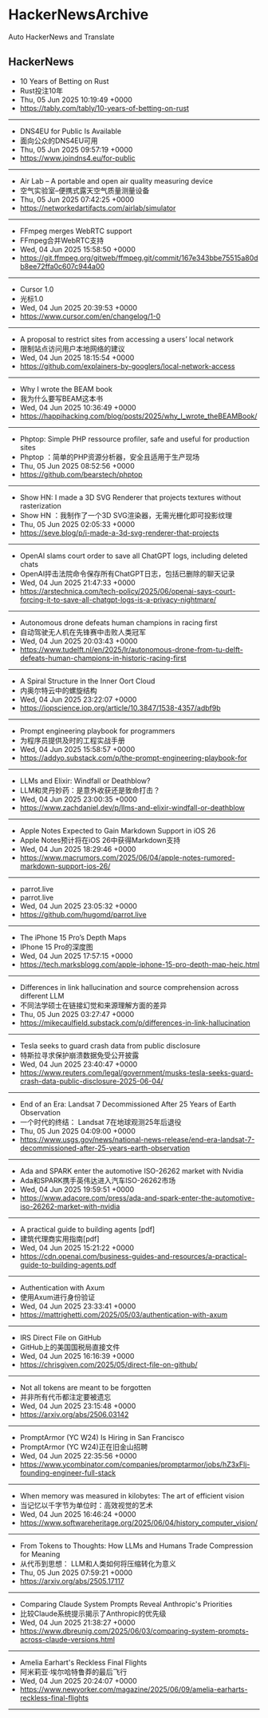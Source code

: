 # HackerNewsArchive
Auto HackerNews and Translate

## HackerNews
* 10 Years of Betting on Rust
* Rust投注10年
* Thu, 05 Jun 2025 10:19:49 +0000
* https://tably.com/tably/10-years-of-betting-on-rust
----
* DNS4EU for Public Is Available
* 面向公众的DNS4EU可用
* Thu, 05 Jun 2025 09:57:19 +0000
* https://www.joindns4.eu/for-public
----
* Air Lab – A portable and open air quality measuring device
* 空气实验室–便携式露天空气质量测量设备
* Thu, 05 Jun 2025 07:42:25 +0000
* https://networkedartifacts.com/airlab/simulator
----
* FFmpeg merges WebRTC support
* FFmpeg合并WebRTC支持
* Wed, 04 Jun 2025 15:58:50 +0000
* https://git.ffmpeg.org/gitweb/ffmpeg.git/commit/167e343bbe75515a80db8ee72ffa0c607c944a00
----
* Cursor 1.0
* 光标1.0
* Wed, 04 Jun 2025 20:39:53 +0000
* https://www.cursor.com/en/changelog/1-0
----
* A proposal to restrict sites from accessing a users’ local network
* 限制站点访问用户本地网络的建议
* Wed, 04 Jun 2025 18:15:54 +0000
* https://github.com/explainers-by-googlers/local-network-access
----
* Why I wrote the BEAM book
* 我为什么要写BEAM这本书
* Wed, 04 Jun 2025 10:36:49 +0000
* https://happihacking.com/blog/posts/2025/why_I_wrote_theBEAMBook/
----
* Phptop: Simple PHP ressource profiler, safe and useful for production sites
* Phptop ：简单的PHP资源分析器，安全且适用于生产现场
* Thu, 05 Jun 2025 08:52:56 +0000
* https://github.com/bearstech/phptop
----
* Show HN: I made a 3D SVG Renderer that projects textures without rasterization
* Show HN ：我制作了一个3D SVG渲染器，无需光栅化即可投影纹理
* Thu, 05 Jun 2025 02:05:33 +0000
* https://seve.blog/p/i-made-a-3d-svg-renderer-that-projects
----
* OpenAI slams court order to save all ChatGPT logs, including deleted chats
* OpenAI抨击法院命令保存所有ChatGPT日志，包括已删除的聊天记录
* Wed, 04 Jun 2025 21:47:33 +0000
* https://arstechnica.com/tech-policy/2025/06/openai-says-court-forcing-it-to-save-all-chatgpt-logs-is-a-privacy-nightmare/
----
* Autonomous drone defeats human champions in racing first
* 自动驾驶无人机在先锋赛中击败人类冠军
* Wed, 04 Jun 2025 20:03:43 +0000
* https://www.tudelft.nl/en/2025/lr/autonomous-drone-from-tu-delft-defeats-human-champions-in-historic-racing-first
----
* A Spiral Structure in the Inner Oort Cloud
* 内奥尔特云中的螺旋结构
* Wed, 04 Jun 2025 23:22:07 +0000
* https://iopscience.iop.org/article/10.3847/1538-4357/adbf9b
----
* Prompt engineering playbook for programmers
* 为程序员提供及时的工程实战手册
* Wed, 04 Jun 2025 15:58:57 +0000
* https://addyo.substack.com/p/the-prompt-engineering-playbook-for
----
* LLMs and Elixir: Windfall or Deathblow?
* LLM和灵丹妙药：是意外收获还是致命打击？
* Wed, 04 Jun 2025 23:00:35 +0000
* https://www.zachdaniel.dev/p/llms-and-elixir-windfall-or-deathblow
----
* Apple Notes Expected to Gain Markdown Support in iOS 26
* Apple Notes预计将在iOS 26中获得Markdown支持
* Wed, 04 Jun 2025 18:29:46 +0000
* https://www.macrumors.com/2025/06/04/apple-notes-rumored-markdown-support-ios-26/
----
* parrot.live
* parrot.live
* Wed, 04 Jun 2025 23:05:32 +0000
* https://github.com/hugomd/parrot.live
----
* The iPhone 15 Pro’s Depth Maps
* IPhone 15 Pro的深度图
* Wed, 04 Jun 2025 17:57:15 +0000
* https://tech.marksblogg.com/apple-iphone-15-pro-depth-map-heic.html
----
* Differences in link hallucination and source comprehension across different LLM
* 不同法学硕士在链接幻觉和来源理解方面的差异
* Thu, 05 Jun 2025 03:27:47 +0000
* https://mikecaulfield.substack.com/p/differences-in-link-hallucination
----
* Tesla seeks to guard crash data from public disclosure
* 特斯拉寻求保护崩溃数据免受公开披露
* Wed, 04 Jun 2025 23:40:47 +0000
* https://www.reuters.com/legal/government/musks-tesla-seeks-guard-crash-data-public-disclosure-2025-06-04/
----
* End of an Era: Landsat 7 Decommissioned After 25 Years of Earth Observation
* 一个时代的终结： Landsat 7在地球观测25年后退役
* Thu, 05 Jun 2025 04:09:00 +0000
* https://www.usgs.gov/news/national-news-release/end-era-landsat-7-decommissioned-after-25-years-earth-observation
----
* Ada and SPARK enter the automotive ISO-26262 market with Nvidia
* Ada和SPARK携手英伟达进入汽车ISO-26262市场
* Wed, 04 Jun 2025 19:59:51 +0000
* https://www.adacore.com/press/ada-and-spark-enter-the-automotive-iso-26262-market-with-nvidia
----
* A practical guide to building agents [pdf]
* 建筑代理商实用指南[pdf]
* Wed, 04 Jun 2025 15:21:22 +0000
* https://cdn.openai.com/business-guides-and-resources/a-practical-guide-to-building-agents.pdf
----
* Authentication with Axum
* 使用Axum进行身份验证
* Wed, 04 Jun 2025 23:33:41 +0000
* https://mattrighetti.com/2025/05/03/authentication-with-axum
----
* IRS Direct File on GitHub
* GitHub上的美国国税局直接文件
* Wed, 04 Jun 2025 16:16:39 +0000
* https://chrisgiven.com/2025/05/direct-file-on-github/
----
* Not all tokens are meant to be forgotten
* 并非所有代币都注定要被遗忘
* Wed, 04 Jun 2025 23:15:48 +0000
* https://arxiv.org/abs/2506.03142
----
* PromptArmor (YC W24) Is Hiring in San Francisco
* PromptArmor (YC W24)正在旧金山招聘
* Wed, 04 Jun 2025 22:35:56 +0000
* https://www.ycombinator.com/companies/promptarmor/jobs/hZ3xFlj-founding-engineer-full-stack
----
* When memory was measured in kilobytes: The art of efficient vision
* 当记忆以千字节为单位时：高效视觉的艺术
* Wed, 04 Jun 2025 16:46:24 +0000
* https://www.softwareheritage.org/2025/06/04/history_computer_vision/
----
* From Tokens to Thoughts: How LLMs and Humans Trade Compression for Meaning
* 从代币到思想： LLM和人类如何将压缩转化为意义
* Thu, 05 Jun 2025 07:59:21 +0000
* https://arxiv.org/abs/2505.17117
----
* Comparing Claude System Prompts Reveal Anthropic's Priorities
* 比较Claude系统提示揭示了Anthropic的优先级
* Wed, 04 Jun 2025 21:38:27 +0000
* https://www.dbreunig.com/2025/06/03/comparing-system-prompts-across-claude-versions.html
----
* Amelia Earhart's Reckless Final Flights
* 阿米莉亚·埃尔哈特鲁莽的最后飞行
* Wed, 04 Jun 2025 20:24:07 +0000
* https://www.newyorker.com/magazine/2025/06/09/amelia-earharts-reckless-final-flights
----

